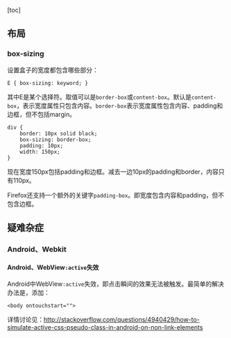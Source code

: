 [toc]

## 布局

### box-sizing

设置盒子的宽度都包含哪些部分：

	E { box-sizing: keyword; }

其中E是某个选择符。取值可以是`border-box`或`content-box`。默认是`content-box`，表示宽度属性只包含内容。`border-box`表示宽度属性包含内容、padding和边框，但不包括margin。

    div {
        border: 10px solid black;
        box-sizing: border-box;
        padding: 10px;
        width: 150px;
    }

现在宽度150px包括padding和边框。减去一边10px的padding和border，内容只有110px。

Firefox还支持一个额外的关键字`padding-box`。即宽度包含内容和padding，但不包含边框。


## 疑难杂症

### Android、Webkit

#### Android、WebView`:active`失效

Android中WebView`:active`失效，即点击瞬间的效果无法被触发。最简单的解决办法是，添加：

	<body ontouchstart="">

详情讨论见：http://stackoverflow.com/questions/4940429/how-to-simulate-active-css-pseudo-class-in-android-on-non-link-elements